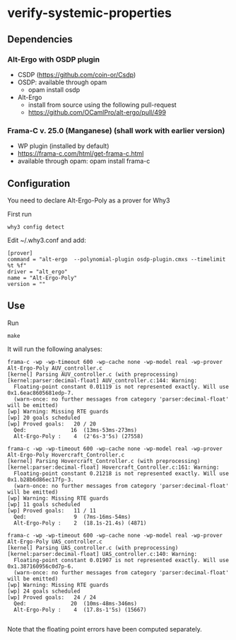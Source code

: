 # verify-systemic-properties

## Dependencies

### Alt-Ergo with OSDP plugin
- CSDP (https://github.com/coin-or/Csdp)
- OSDP: available through opam
  - opam install osdp
- Alt-Ergo
  - install from source using the following pull-request
  - https://github.com/OCamlPro/alt-ergo/pull/499
  
  
### Frama-C v. 25.0 (Manganese) (shall work with earlier version)
  - WP plugin (installed by default)
  - https://frama-c.com/html/get-frama-c.html
  - available through opam: opam install frama-c

## Configuration

You need to declare Alt-Ergo-Poly as a prover for Why3

First run 
```
why3 config detect
```
Edit ~/.why3.conf and add:

```
[prover]
command = "alt-ergo  --polynomial-plugin osdp-plugin.cmxs --timelimit %t %f"
driver = "alt_ergo"
name = "Alt-Ergo-Poly"
version = ""
```
## Use

Run

```
make
```

It will run the following analyses:

```
frama-c -wp -wp-timeout 600 -wp-cache none -wp-model real -wp-prover Alt-Ergo-Poly AUV_controller.c
[kernel] Parsing AUV_controller.c (with preprocessing)
[kernel:parser:decimal-float] AUV_controller.c:144: Warning: 
  Floating-point constant 0.01119 is not represented exactly. Will use 0x1.6eac8605681edp-7.
  (warn-once: no further messages from category 'parser:decimal-float' will be emitted)
[wp] Warning: Missing RTE guards
[wp] 20 goals scheduled
[wp] Proved goals:   20 / 20
  Qed:              16  (13ms-53ms-273ms)
  Alt-Ergo-Poly :    4  (2'6s-3'5s) (27558)

frama-c -wp -wp-timeout 600 -wp-cache none -wp-model real -wp-prover Alt-Ergo-Poly Hovercraft_Controller.c
[kernel] Parsing Hovercraft_Controller.c (with preprocessing)
[kernel:parser:decimal-float] Hovercraft_Controller.c:161: Warning: 
  Floating-point constant 0.21218 is not represented exactly. Will use 0x1.b28b6d86ec17fp-3.
  (warn-once: no further messages from category 'parser:decimal-float' will be emitted)
[wp] Warning: Missing RTE guards
[wp] 11 goals scheduled
[wp] Proved goals:   11 / 11
  Qed:               9  (7ms-16ms-54ms)
  Alt-Ergo-Poly :    2  (18.1s-21.4s) (4871)

frama-c -wp -wp-timeout 600 -wp-cache none -wp-model real -wp-prover Alt-Ergo-Poly UAS_controller.c
[kernel] Parsing UAS_controller.c (with preprocessing)
[kernel:parser:decimal-float] UAS_controller.c:140: Warning: 
  Floating-point constant 0.01907 is not represented exactly. Will use 0x1.387160956c0d7p-6.
  (warn-once: no further messages from category 'parser:decimal-float' will be emitted)
[wp] Warning: Missing RTE guards
[wp] 24 goals scheduled
[wp] Proved goals:   24 / 24
  Qed:              20  (10ms-48ms-346ms)
  Alt-Ergo-Poly :    4  (17.8s-1'5s) (15667)
  
```

Note that the floating point errors have been computed separately.

